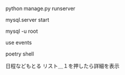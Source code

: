 python manage.py runserver

mysql.server start

mysql -u root

use events

poetry shell


日程などもとる
リスト＿１を押したら詳細を表示
